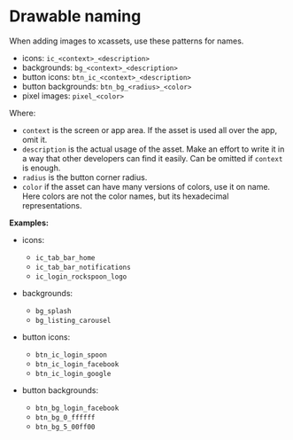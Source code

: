 # Drawable naming

When adding images to xcassets, use these patterns for names.

- icons: `ic_<context>_<description>`
- backgrounds: `bg_<context>_<description>`
- button icons: `btn_ic_<context>_<description>`
- button backgrounds: `btn_bg_<radius>_<color>`
- pixel images: `pixel_<color>`

Where:

- `context` is the screen or app area. If the asset is used all over the app, omit it.
- `description` is the actual usage of the asset. Make an effort to write it in a way that other developers can find it easily. Can be omitted if `context` is enough.
- `radius` is the button corner radius.
- `color` if the asset can have many versions of colors, use it on name. Here colors are not the color names, but its hexadecimal representations.

**Examples:**

- icons:
    - `ic_tab_bar_home`
    - `ic_tab_bar_notifications`
    - `ic_login_rockspoon_logo`

- backgrounds:
    - `bg_splash`
    - `bg_listing_carousel`

- button icons:
    - `btn_ic_login_spoon`
    - `btn_ic_login_facebook`
    - `btn_ic_login_google`

- button backgrounds:
    - `btn_bg_login_facebook`
    - `btn_bg_0_ffffff`
    - `btn_bg_5_00ff00`
